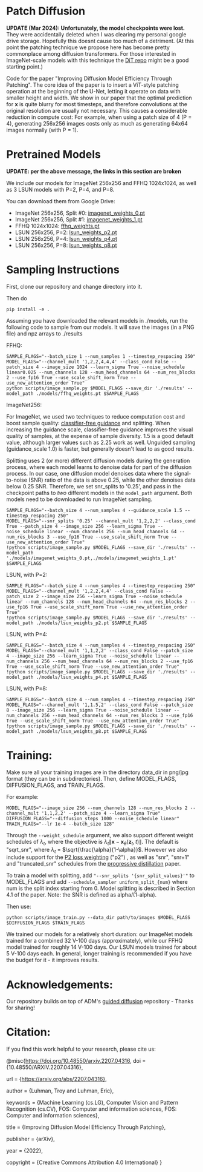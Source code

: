 # Patch Diffusion

**UPDATE (Mar 2024): Unfortunately, the model checkpoints were lost.** They were accidentally deleted when I was clearing my personal google drive storage. Hopefully this doesnt cause too much of a detriment. (At this point the patching technique we propose here has become pretty commonplace among diffusion transformers. For those interested in ImageNet-scale models with this technique the [DiT repo](https://github.com/facebookresearch/DiT) might be a good starting point.)

Code for the paper "Improving Diffusion Model Efficiency Through Patching". The core idea of the paper is to insert a ViT-style patching operation at the beginning of the U-Net, letting it operate on data with smaller height and width. We show in our paper that the optimal prediction for **x** is quite blurry for most timesteps, and therefore convolutions at the original resolution are usually not necessary. This causes a considerable reduction in compute cost: For example, when using a patch size of 4 (P = 4), generating 256x256 images costs only as much as generating 64x64 images normally (with P = 1). 

# Pretrained Models

**UPDATE: per the above message, the links in this section are broken**

We include our models for ImageNet 256x256 and FFHQ 1024x1024, as well as 3 LSUN models with P=2, P=4, and P=8. 

You can download them from Google Drive:

 * ImageNet 256x256, Split #0: [imagenet_weights_0.pt](https://drive.google.com/file/d/1--FE31CNDsCqa_ihGaJIwVSoELdwIAfC/view?usp=sharing)
 * ImageNet 256x256, Split #1: [imagenet_weights_1.pt](https://drive.google.com/file/d/1-9kmLKUR1fDVckHY0i_83xzV3QHzuDDC/view?usp=sharing)
 * FFHQ 1024x1024: [ffhq_weights.pt](https://drive.google.com/file/d/1-4Len8DL1ZzBv---oNurw5UQQrS0tVuQ/view?usp=sharing)
 * LSUN 256x256, P=2: [lsun_weights_p2.pt](https://drive.google.com/file/d/1pjQzsyiNWSlyp2HcxSUBf9Hh0EQXr2ES/view?usp=sharing)
 * LSUN 256x256, P=4: [lsun_weights_p4.pt](https://drive.google.com/file/d/1-4-e9M2xzmGd2tCTDwcZd6B0m36AqKvz/view?usp=sharing)
 * LSUN 256x256, P=8: [lsun_weights_p8.pt](https://drive.google.com/file/d/1-7wvb5coEdoKEmtixBPg_kZbcNXpnApN/view?usp=sharing)

# Sampling Instructions

First, clone our repository and change directory into it. 

Then do 

```
pip install -e .
```

Assuming you have downloaded the relevant models in ./models, run the following code to sample from our models. It will save the images (in a PNG file) and npz arrays to ./results

FFHQ:
```
SAMPLE_FLAGS="--batch_size 1 --num_samples 1 --timestep_respacing 250"
MODEL_FLAGS="--channel_mult '1,2,2,4,4,4' --class_cond False --patch_size 4 --image_size 1024 --learn_sigma True --noise_schedule linear0.025 --num_channels 128 --num_head_channels 64 --num_res_blocks 2 --use_fp16 True --use_scale_shift_norm True --use_new_attention_order True"
python scripts/image_sample.py $MODEL_FLAGS --save_dir './results' --model_path ./models/ffhq_weights.pt $SAMPLE_FLAGS 
```

ImageNet256:

For ImageNet, we used two techniques to reduce computation cost and boost sample quality: [classifier-free guidance](https://openreview.net/forum?id=qw8AKxfYbI) and splitting. When increasing the guidance scale, classifier-free guidance improves the visual quality of samples, at the expense of sample diversity. 1.5 is a good default value, although larger values such as 2.25 work as well. Unguided sampling (guidance_scale 1.0) is faster, but generally doesn't lead to as good results.

Splitting uses 2 (or more) different diffusion models during the generation process, where each model learns to denoise data for part of the diffusion process. In our case, one diffusion model denoises data where the signal-to-noise (SNR) ratio of the data is above 0.25, while the other denoises data below 0.25 SNR. Therefore, we set snr_splits to '0.25', and pass in the checkpoint paths to *two* different models in the ```model_path``` argument. Both models need to be downloaded to run ImageNet sampling.

```
SAMPLE_FLAGS="--batch_size 4 --num_samples 4 --guidance_scale 1.5 --timestep_respacing 250"
MODEL_FLAGS="--snr_splits '0.25' --channel_mult '1,2,2,2' --class_cond True --patch_size 4 --image_size 256 --learn_sigma True --noise_schedule linear --num_channels 256 --num_head_channels 64 --num_res_blocks 3 --use_fp16 True --use_scale_shift_norm True --use_new_attention_order True"
!python scripts/image_sample.py $MODEL_FLAGS --save_dir './results' --model_path './models/imagenet_weights_0.pt,./models/imagenet_weights_1.pt' $SAMPLE_FLAGS 
```

LSUN, with P=2:
```
SAMPLE_FLAGS="--batch_size 4 --num_samples 4 --timestep_respacing 250"
MODEL_FLAGS="--channel_mult '1,2,2,4,4' --class_cond False --patch_size 2 --image_size 256 --learn_sigma True --noise_schedule linear --num_channels 128 --num_head_channels 64 --num_res_blocks 2 --use_fp16 True --use_scale_shift_norm True --use_new_attention_order True"
!python scripts/image_sample.py $MODEL_FLAGS --save_dir './results' --model_path ./models/lsun_weights_p2.pt $SAMPLE_FLAGS 
```

LSUN, with P=4:
```
SAMPLE_FLAGS="--batch_size 4 --num_samples 4 --timestep_respacing 250"
MODEL_FLAGS="--channel_mult '1,1,2,2' --class_cond False --patch_size 4 --image_size 256 --learn_sigma True --noise_schedule linear --num_channels 256 --num_head_channels 64 --num_res_blocks 2 --use_fp16 True --use_scale_shift_norm True --use_new_attention_order True"
!python scripts/image_sample.py $MODEL_FLAGS --save_dir './results' --model_path ./models/lsun_weights_p4.pt $SAMPLE_FLAGS 
```

LSUN, with P=8:
```
SAMPLE_FLAGS="--batch_size 4 --num_samples 4 --timestep_respacing 250"
MODEL_FLAGS="--channel_mult '1,1.5,2' --class_cond False --patch_size 8 --image_size 256 --learn_sigma True --noise_schedule linear --num_channels 256 --num_head_channels 64 --num_res_blocks 3 --use_fp16 True --use_scale_shift_norm True --use_new_attention_order True"
!python scripts/image_sample.py $MODEL_FLAGS --save_dir './results' --model_path ./models/lsun_weights_p8.pt $SAMPLE_FLAGS 
```

# Training:
Make sure all your training images are in the directory data_dir in png/jpg format (they can be in subdirectories). Then, define MODEL_FLAGS, DIFFUSION_FLAGS, and TRAIN_FLAGS. 

For example: 
```
MODEL_FLAGS="--image_size 256 --num_channels 128 --num_res_blocks 2 --channel_mult '1,1,2,2' --patch_size 4 --learn_sigma True"
DIFFUSION_FLAGS="--diffusion_steps 1000 --noise_schedule linear"
TRAIN_FLAGS="--lr 1e-4 --batch_size 128"
```

Through the ```--weight_schedule``` argument, we also support different weight schedules of $\lambda_t$, where the objective is $\lambda_t\lVert\textbf{x} - \textbf{x}_\theta(\textbf{z}_t, t)  \rVert$. The default is "sqrt_snr", where $\lambda_t$ = $\sqrt{\frac{\alpha}{1-\alpha}}$. However we also include support for the [P2 loss weighting](https://arxiv.org/abs/2204.00227) ("p2") , as well as "snr", "snr+1" and "truncated_snr" schedules from the [progressive distillation](https://arxiv.org/abs/2202.00512) paper.

To train a model with splitting, add ``` "--snr_splits '{snr_split_values}'" ``` to MODEL_FLAGS and add ```--schedule_sampler uniform_split_{num}``` where num is the split index starting from 0. Model splitting is described in Section 4.1 of the paper. Note: the SNR is defined as alpha/(1-alpha).



Then use:
```
python scripts/image_train.py --data_dir path/to/images $MODEL_FLAGS $DIFFUSION_FLAGS $TRAIN_FLAGS
```


We trained our models for a relatively short duration: our ImageNet models trained for a combined 32 V-100 days (approximately), while our FFHQ model trained for roughly 14 V-100 days. Our LSUN models trained for about 5 V-100 days each. In general, longer training is recommended if you have the budget for it - it improves results.

# Acknowledgements:

Our repository builds on top of ADM's [guided diffusion](https://github.com/openai/guided-diffusion) repository - Thanks for sharing!

# Citation:

If you find this work helpful to your research, please cite us:

@misc{https://doi.org/10.48550/arxiv.2207.04316,
  doi = {10.48550/ARXIV.2207.04316},
  
  url = {https://arxiv.org/abs/2207.04316},
  
  author = {Luhman, Troy and Luhman, Eric},
  
  keywords = {Machine Learning (cs.LG), Computer Vision and Pattern Recognition (cs.CV), FOS: Computer and information sciences, FOS: Computer and information sciences},
  
  title = {Improving Diffusion Model Efficiency Through Patching},
  
  publisher = {arXiv},
  
  year = {2022},
  
  copyright = {Creative Commons Attribution 4.0 International}
}
